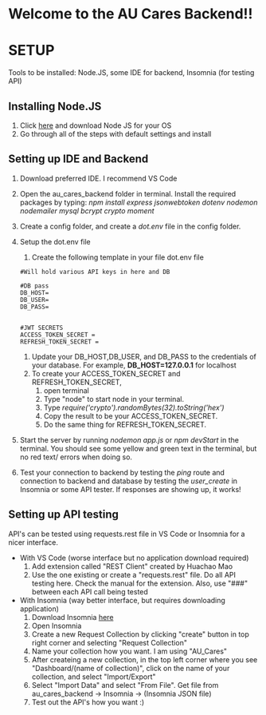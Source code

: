 # Welcome to the AU Cares Backend!!

# SETUP
Tools to be installed: Node.JS, some IDE for backend, Insomnia (for testing API)

## Installing Node.JS
1. Click [here](https://nodejs.org/en/download/) and download Node JS for your OS
1. Go through all of the steps with default settings and install

## Setting up IDE and Backend

1. Download preferred IDE. I recommend VS Code
1. Open the au_cares_backend folder in terminal. Install the required packages by typing: *npm install express jsonwebtoken dotenv nodemon nodemailer mysql bcrypt crypto moment*
1. Create a config folder, and  create a *dot.env* file in the config folder.
1. Setup the dot.env file
    1. Create the following template in your file dot.env file

    ```env
    #Will hold various API keys in here and DB

    #DB pass
    DB_HOST=
    DB_USER=
    DB_PASS=


    #JWT SECRETS
    ACCESS_TOKEN_SECRET =
    REFRESH_TOKEN_SECRET =
    ```

    1. Update your DB_HOST,DB_USER, and DB_PASS to the credentials of your database. For example, **DB_HOST=127.0.0.1** for localhost
    1. To create your ACCESS_TOKEN_SECRET and REFRESH_TOKEN_SECRET, 
        1. open terminal
        1. Type "node" to start node in your terminal.
        1. Type *require('crypto').randomBytes(32).toString('hex')*
        1. Copy the result to be your ACCESS_TOKEN_SECRET.
        1. Do the same thing for REFRESH_TOKEN_SECRET.
1. Start the server by running *nodemon app.js* or *npm devStart* in the terminal. You should see some yellow and green text in the terminal, but no red text/ errors when doing so.
1. Test your connection to backend by testing the *ping* route and connection to backend and database by testing the *user_create* in Insomnia or some API tester. If responses are showing up, it works!

## Setting up API testing
API's can be tested using requests.rest file in VS Code or Insomnia for a nicer interface.

* With VS Code (worse interface but no application download required)
    1. Add extension called "REST Client" created by Huachao Mao
    1. Use the one existing or create a "requests.rest" file. Do all API testing here. Check the manual for the extension. Also, use "###" between each API call being tested
* With Insomnia (way better interface, but requires downloading application)
    1. Download Insomnia [here](https://insomnia.rest/download)
    1. Open Insomnia
    1. Create a new Request Collection by clicking "create" button in top right corner and selecting "Request Collection"
    1. Name your collection how you want. I am using "AU_Cares"
    1. After createing a new collection, in the top left corner where you see "Dashboard/(name of collection)", click on the name of your collection, and select "Import/Export"
    1. Select "Import Data" and select "From File". Get file from au_cares_backend -> Insomnia -> (Insomnia JSON file)
    1. Test out the API's how you want :)
